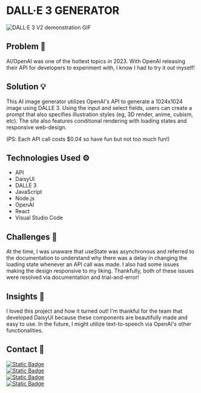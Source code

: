 # DALL·E 3 GENERATOR

![DALL·E 3 V2 demonstration GIF](https://github.com/smhussain5/DALLE3-Generator/blob/master/DALLE3_GENERATOR_V2.gif?raw=true)

## Problem 🤔

AI/OpenAI was one of the hottest topics in 2023. With OpenAI releasing their API for developers to experiment with, I know I had to try it out myself!

## Solution 💡

This AI image generator utilizes OpenAI's API to generate a 1024x1024 image using DALLE 3. Using the input and select fields, users can create a prompt that also specifies illustration styles (eg, 3D render, anime, cubism, etc). The site also features conditional rendering with loading states and responsive web-design.

(PS: Each API call costs $0.04 so have fun but not too much fun!)

## Technologies Used ⚙

- API
- DaisyUI
- DALLE 3
- JavaScript
- Node.js
- OpenAI
- React
- Visual Studio Code

## Challenges 💢

At the time, I was unaware that useState was asynchronous and referred to the documentation to understand why there was a delay in changing the loading state whenever an API call was made. I also had some issues making the design responsive to my liking. Thankfully, both of these issues were resolved via documentation and trial-and-error!

## Insights 💭

I loved this project and how it turned out! I'm thankful for the team that developed DaisyUI because these components are beautifully made and easy to use. In the future, I might utilize text-to-speech via OpenAI's other functionalities.

## Contact 📲

[![Static Badge](https://img.shields.io/badge/Send%20me%20an%20email-212121?style=flat-square&logo=gmail&logoColor=EA4335)](mailto:shababhussain525@gmail.com?)<br>
[![Static Badge](https://img.shields.io/badge/Connect_with_me_on_LinkedIn-212121?style=flat-square&logo=linkedin&logoColor=0A66C2)](https://www.linkedin.com/in/shabab-h)<br>
[![Static Badge](https://img.shields.io/badge/Follow_me_on_Twitter-212121?style=flat-square&logo=twitter&logoColor=1D9BF0)](https://twitter.com/shussain_5)<br>
[![Static Badge](https://img.shields.io/badge/Follow_me_on_GitHub-212121?style=flat-square&logo=github&logoColor=FAFAFA)](https://github.com/smhussain5)<br>
